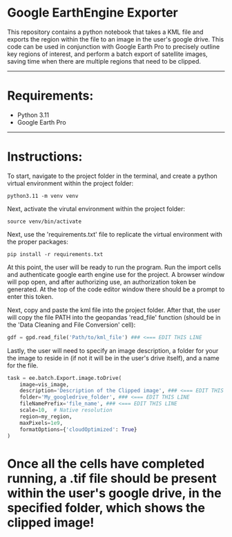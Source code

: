 # Google EarthEngine Exporter

This repository contains a python notebook that takes a KML file and exports the region within the file to an image in the user's google drive. This code can be used in conjunction with Google Earth Pro to precisely outline key regions of interest, and perform a batch export of satellite images, saving time when there are multiple regions that need to be clipped.

---
# Requirements:
- Python 3.11
- Google Earth Pro
---
# Instructions:
To start, navigate to the project folder in the terminal, and create a python virtual environment within the project folder:
```
python3.11 -m venv venv
```
Next, activate the virutal environment within the project folder:
```
source venv/bin/activate
```

Next, use the 'requirements.txt' file to replicate the virtual environment with the proper packages:
```
pip install -r requirements.txt
```
At this point, the user will be ready to run the program. Run the import cells and authenticate google earth engine use for the project. A browser window will pop open, and after authorizing use, an authorization token be generated. At the top of the code editor window there should be a prompt to enter this token.

Next, copy and paste the kml file into the project folder.
After that, the user will copy the file PATH into the geopandas 'read_file' function (should be in the 'Data Cleaning and File Conversion' cell):
```python
gdf = gpd.read_file('Path/to/kml_file') ### <=== EDIT THIS LINE
```


Lastly, the user will need to specify an image description, a folder for your the image to reside in (if not it will be in the user's drive itself), and a name for the file.

```python
task = ee.batch.Export.image.toDrive(
    image=vis_image,
    description='Description of the Clipped image', ### <=== EDIT THIS LINE
    folder='My_googledrive_folder', ### <=== EDIT THIS LINE
    fileNamePrefix='file_name', ### <=== EDIT THIS LINE
    scale=10,  # Native resolution
    region=my_region,
    maxPixels=1e9,
    formatOptions={'cloudOptimized': True}
)
```
# Once all the cells have completed running, a .tif file should be present within the user's google drive, in the specified folder, which shows the clipped image!

